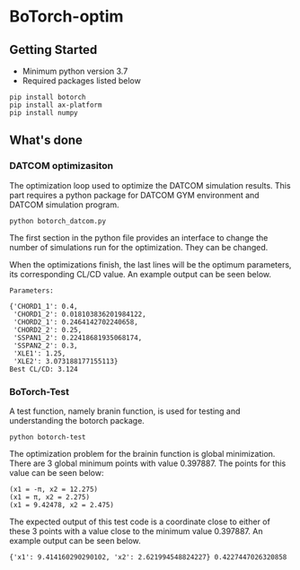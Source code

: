 # BoTorch-optim
## Getting Started
* Minimum python version 3.7
* Required packages listed below
```
pip install botorch
pip install ax-platform
pip install numpy
```
## What's done
### DATCOM optimizasiton
The optimization loop used to optimize the DATCOM simulation results. This part requires a python package for DATCOM GYM environment and DATCOM simulation program.
```
python botorch_datcom.py
```
The first section in the python file provides an interface to change the number of simulations run for the optimization. They can be changed.

When the optimizations finish, the last lines will be the optimum parameters, its corresponding CL/CD value. An example output can be seen below.
```
Parameters: 

{'CHORD1_1': 0.4,
 'CHORD1_2': 0.018103836201984122,
 'CHORD2_1': 0.2464142702240658,
 'CHORD2_2': 0.25,
 'SSPAN1_2': 0.22418681935068174,
 'SSPAN2_2': 0.3,
 'XLE1': 1.25,
 'XLE2': 3.073188177155113}
Best CL/CD: 3.124
```
### BoTorch-Test
A test function, namely branin function, is used for testing and understanding the botorch package.
```
python botorch-test
```
The optimization problem for the brainin function is global minimization. There are 3 global minimum points with value 0.397887. The points for this value can be seen below:
```
(x1 = -π, x2 = 12.275)
(x1 = π, x2 = 2.275)
(x1 = 9.42478, x2 = 2.475)
```
The expected output of this test code is a coordinate close to either of these 3 points with a value close to the minimum value 0.397887. An example output can be seen below.
```
{'x1': 9.414160290290102, 'x2': 2.621994548824227} 0.4227447026320858
```
